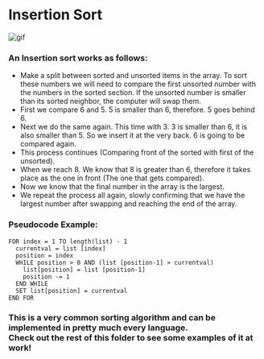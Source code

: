 # Insertion Sort       
![gif](https://upload.wikimedia.org/wikipedia/commons/9/9c/Insertion-sort-example.gif)

### An Insertion sort works as follows:

* Make a split between sorted and unsorted items in the array. To sort these numbers we will need to compare the first unsorted number with the numbers in the sorted section. If the unsorted number is smaller than its sorted neighbor, the computer will swap them.
* First we compare 6 and 5. 5 is smaller than 6, therefore. 5 goes behind 6. 
* Next we do the same again. This time with 3. 3 is smaller than 6, it is also smaller than 5. So we insert it at the very back. 6 is going to be compared again.
* This process continues (Comparing front of the sorted with first of the unsorted). 
* When we reach 8. We know that 8 is greater than 6, therefore it takes place as the one in front (The one that gets compared).
* Now we know that the final number in the array is the largest.
* We repeat the process all again, slowly confirming that we have the largest number after swapping and reaching the end of the array.

### Pseudocode Example:
```
FOR index = 1 TO length(list) - 1    
  currentval = list [index]    
  position = index   
  WHILE position > 0 AND (list [position-1] > currentval)        
    list[position] = list [position-1]        
    position -= 1    
  END WHILE
  SET list[position] = currentval
END FOR
```

### This is a very common sorting algorithm and can be implemented in pretty much every language.<br>Check out the rest of this folder to see some examples of it at work!

